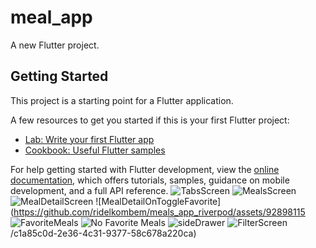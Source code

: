 # meal_app

A new Flutter project.

## Getting Started

This project is a starting point for a Flutter application.

A few resources to get you started if this is your first Flutter project:

- [Lab: Write your first Flutter app](https://docs.flutter.dev/get-started/codelab)
- [Cookbook: Useful Flutter samples](https://docs.flutter.dev/cookbook)

For help getting started with Flutter development, view the
[online documentation](https://docs.flutter.dev/), which offers tutorials,
samples, guidance on mobile development, and a full API reference.
![TabsScreen](https://github.com/ridelkombem/meals_app_riverpod/assets/92898115/4c322623-40ff-4ef5-ad97-d29d56fcdee0)
![MealsScreen](https://github.com/ridelkombem/meals_app_riverpod/assets/92898115/f90b9ce0-db38-4959-9636-9ecd2c3c7f24)
![MealDetailScreen](https://github.com/ridelkombem/meals_app_riverpod/assets/92898115/9690ea5d-be62-457e-86ea-7e70a53c3911)
![MealDetailOnToggleFavorite](https://github.com/ridelkombem/meals_app_riverpod/assets/92898115
![FavoriteMeals](https://github.com/ridelkombem/meals_app_riverpod/assets/92898115/c2bd8511-5e9b-4384-9cad-954fc40d25bc)
![No Favorite Meals](https://github.com/ridelkombem/meals_app_riverpod/assets/92898115/62da8c9d-d757-4243-bae4-97c1caf7dab4)
![sideDrawer](https://github.com/ridelkombem/meals_app_riverpod/assets/92898115/03539beb-f53d-4511-bc1c-44d88dabc904)
![FilterScreen](https://github.com/ridelkombem/meals_app_riverpod/assets/92898115/38bff80d-f890-4a8a-8eca-fa5aac338f99)
/c1a85c0d-2e36-4c31-9377-58c678a220ca)


